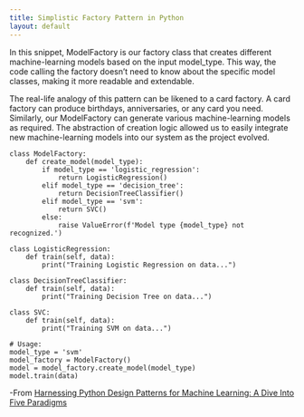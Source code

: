 ```yaml
---
title: Simplistic Factory Pattern in Python
layout: default
---
```


In this snippet, ModelFactory is our factory class that creates different machine-learning models based on the input model_type. This way, the code calling the factory doesn’t need to know about the specific model classes, making it more readable and extendable.

The real-life analogy of this pattern can be likened to a card factory. A card factory can produce birthdays, anniversaries, or any card you need. Similarly, our ModelFactory can generate various machine-learning models as required. The abstraction of creation logic allowed us to easily integrate new machine-learning models into our system as the project evolved.

```
class ModelFactory:
    def create_model(model_type):
        if model_type == 'logistic_regression':
            return LogisticRegression()
        elif model_type == 'decision_tree':
            return DecisionTreeClassifier()
        elif model_type == 'svm':
            return SVC()
        else:
            raise ValueError(f'Model type {model_type} not recognized.')

class LogisticRegression:
    def train(self, data):
        print("Training Logistic Regression on data...")

class DecisionTreeClassifier:
    def train(self, data):
        print("Training Decision Tree on data...")

class SVC:
    def train(self, data):
        print("Training SVM on data...")

# Usage:
model_type = 'svm'
model_factory = ModelFactory()
model = model_factory.create_model(model_type)
model.train(data)
```
-From [Harnessing Python Design Patterns for Machine Learning: A Dive Into Five Paradigms](https://medium.com/@rafalb/harnessing-python-design-patterns-for-machine-learning-a-dive-into-five-paradigms-c696d4970a37)